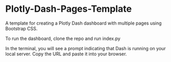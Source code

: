 # Plotly-Dash-Pages-Template
A template for creating a Plotly Dash dashboard with multiple pages using Bootstrap CSS.  

To run the dashboard, clone the repo and run index.py

In the terminal, you will see a prompt indicating that Dash is running on your local server.  Copy the URL and paste it into your browser. 